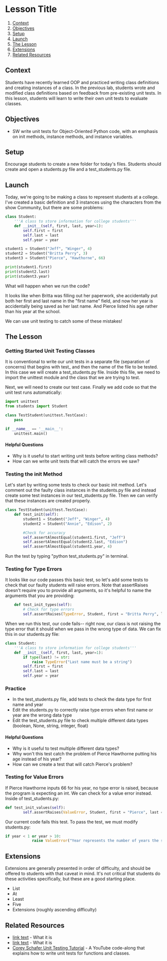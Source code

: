 # Lesson Title

1. [Context](#context)
2. [Objectives](#objectives)
3. [Setup](#setup)
4. [Launch](#launch)
5. [The Lesson](#the-lesson)
6. [Extensions](#extensions)
6. [Related Resources](#related-resources)

## Context

Students have recently learned OOP and practiced writing class definitions and creating instances of a class. In the previous lab, students wrote and modified class definitions based on feedback from pre-existing unit tests. In this lesson, students will learn to write their own unit tests to evaluate classes.

## Objectives

* SW write unit tests for Object-Oriented Python code, with an emphasis on init methods, instance methods, and instance variables.

## Setup

Encourage students to create a new folder for today's files. Students should create and open a students.py file and a test_students.py file.

## Launch

Today, we're going to be making a class to represent students at a college. I've created a basic definition and 3 instances using the characters from the show Community, but there are some problems:

```python
class Student:
    '''A class to store information for college students'''
    def __init__(self, first, last, year=1):
        self.first = first
        self.last = last
        self.year = year

student1 = Student("Jeff", "Winger", 4)
student2 = Student("Britta Perry", 3)
student3 = Student("Pierce", "Hawthorne", 66)

print(student1.first)
print(student2.last)
print(student3.year)
```

What will happen when we run the code?

It looks like when Britta was filling out her paperwork, she accidentally put both her first and last name in the "first name" field, and now her year is accidentally being saved as her last name. And Pierce listed his age rather than his year at the school.

We can use unit testing to catch some of these mistakes!

## The Lesson

### Getting Started Unit Testing Classes 

It is conventional to write our unit tests in a separate file (separation of concerns) that begins with test_ and then the name of the file to be tested. In this case we will create a test_students.py file. Inside this file, we need to import the unittest module and the class that we are trying to test.

Next, we will need to create our test case. Finally we add code so that the unit test runs automatically:

```python
import unittest
from students import Student

class TestStudent(unittest.TestCase):
    pass

if __name__ == '__main__':
    unittest.main()
```

#### Helpful Questions
* Why is it useful to start writing unit tests before writing class methods?
* How can we write unit tests that will catch the errors we saw?

### Testing the init Method
Let's start by writing some tests to check our basic init method. Let's comment out the faulty class instances in the students.py file and instead create some test instances in our test_students.py file. Then we can verify that these instances are created properly.

```python
class TestStudent(unittest.TestCase):
    def test_init(self):
        student1 = Student("Jeff", "Winger", 4)
        student2 = Student("Annie", "Edison", 2)

        #Check for accuracy
        self.assertAlmostEqual(student1.first, "Jeff")
        self.assertAlmostEqual(student2.last, "Edison")
        self.assertAlmostEqual(student1.year, 4)
```

Run the test by typing "python test_students.py" in terminal. 

### Testing for Type Errors
It looks like our code passes this basic test, so let's add some tests to check that our faulty students will raise errors. Note that assertRaises doesn't require you to provide all arguments, so it's helpful to name the arguments that you are providing:

```python
    def test_init_types(self):
        # Check for type errors
        self.assertRaises(TypeError, Student, first = "Britta Perry", last = 3)
```

When we run this test, our code fails-- right now, our class is not raising the type error that it should when we pass in the wrong type of data. We can fix this in our students.py file:

```python
class Student:
    '''A class to store information for college students'''
    def __init__(self, first, last, year=1):
        if type(last) != str:
            raise TypeError("Last name must be a string")
        self.first = first
        self.last = last
        self.year = year
```

### Practice
* In the test_students.py file, add tests to check the data type for first name and year
* Edit the students.py to correctly raise type errors when first name or year are the wrong data type
* Edit the test_students.py file to check multiple different data types (boolean, None, string, integer, float)

#### Helpful Questions
* Why is it useful to test multiple different data types?
* Why won't this test catch the problem of Pierce Hawthorne putting his age instead of his year?
* How can we create a test that will catch Pierce's problem?

### Testing for Value Errors
If Pierce Hawthorne inputs 66 for his year, no type error is raised, because the program is expecting an int. We can check for a value error instead. Inside of test_students.py:

```python
def test_init_values(self):
        self.assertRaises(ValueError, Student, first = "Pierce", last = "Hawthorne", year = 66)
```

Our current code fails this test. To pass the test, we must modify students.py:
```python
if year < 1 or year > 10:
            raise ValueError("Year represents the number of years the student has been enrolled (rounded up) and must be an integer from 1 to 9")
```

## Extensions

Extensions are generally presented in order of difficulty, and should be offered to students with that caveat in mind. It's not critical that students do these activities specifically, but these are a good starting place. 
* List
* At
* Least
* Five
* Extensions (roughly ascending difficulty)

## Related Resources

* [link text](linkurl) - What it is
* [link text](linkurl) - What it is
* [Corey Schafer Unit Testing Tutorial](https://www.youtube.com/watch?v=6tNS--WetLI) - A YouTube code-along that explains how to write unit tests for functions and classes.
